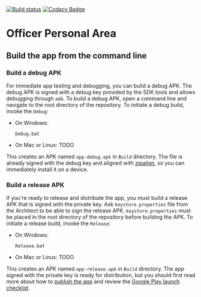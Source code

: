[![Build status](https://build.appcenter.ms/v0.1/apps/b659d4d8-c0df-4f70-a399-c6071e0122a5/branches/master/badge)](https://appcenter.ms)
[![Codacy Badge](https://api.codacy.com/project/badge/Grade/93ba9d7b917348a0a5a342a93342bdcb)](https://www.codacy.com/app/viktor_semenov/officer-personal-area?utm_source=github.com&amp;utm_medium=referral&amp;utm_content=victorx64/officer-personal-area&amp;utm_campaign=Badge_Grade)

# Officer Personal Area
## Build the app from the command line
### Build a debug APK
For immediate app testing and debugging, you can build a debug APK. The debug APK is signed with a debug key provided by the SDK tools and allows debugging through `adb`.
To build a debug APK, open a command line and navigate to the root directory of the repository. To initiate a debug build, invoke the `Debug`:

* On Windows:
  ```
  Debug.bat
  ```
* On Mac or Linux:
  TODO

This creates an APK named `app-debug.apk` in `Build` directory. The file is already signed with the debug key and aligned with [zipalign](https://developer.android.com/studio/command-line/zipalign), so you can immediately install it on a device.

### Build a release APK
If you're ready to release and distribute the app, you must build a release APK that is signed with the private key. Ask `keystore.properties` file from the Architect to be able to sign the release APK. `keystore.properties` must be placed in the root directory of the repository before building the APK. To initiate a release build, invoke the `Release`:

* On Windows:
  ```
  Release.bat
  ```
* On Mac or Linux:
  TODO

This creates an APK named `app-release.apk` in `Build` directory. The app signed with the private key is ready for distribution, but you should first read more about how to [publish the app](https://developer.android.com/studio/publish/index.html) and review the [Google Play launch checklist](https://developer.android.com/distribute/tools/launch-checklist.html).
